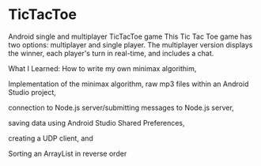 # TicTacToe
Android single and multiplayer TicTacToe game
This Tic Tac Toe game has two options: multiplayer and single player. The multiplayer version displays the winner, each player's turn in real-time, and includes a chat. 

What I Learned: How to write my own minimax algorithim,

Implementation of the minimax algorithm, raw mp3 files within an Android Studio project,

connection to Node.js server/submitting messages to Node.js server,

saving data using Android Studio Shared Preferences,

creating a UDP client, and

Sorting an ArrayList in reverse order

